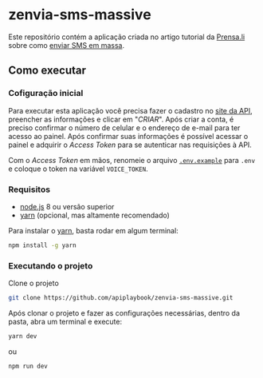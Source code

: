 # zenvia-sms-massive

Este repositório contém a aplicação criada no artigo tutorial da [Prensa.li](https://prensa.li/) sobre como [enviar SMS em massa](https://prensa.li/zenvia/).

## Como executar

### Cofiguração inicial

Para executar esta aplicação você precisa fazer o cadastro no [site da API](https://www.totalvoice.com.br/signup.php), preencher as informações e clicar em "_CRIAR_". Após criar a conta, é preciso confirmar o número de celular e o endereço de e-mail para ter acesso ao painel. Após confirmar suas informações é possível acessar o painel e adquirir o _Access Token_ para se autenticar nas requisições à API.

Com o _Access Token_ em mãos, renomeie o arquivo [`.env.example`](./.env.example) para `.env` e coloque o token na variável `VOICE_TOKEN`.

### Requisitos

- [node.js](https://nodejs.org/en/download/) 8 ou versão superior
- [yarn](https://classic.yarnpkg.com/en/docs/install/#windows-stable) (opcional, mas altamente recomendado)

Para instalar o [yarn](https://classic.yarnpkg.com/en/docs/install/#windows-stable), basta rodar em algum terminal:

```bash
npm install -g yarn
```

### Executando o projeto

Clone o projeto

```bash
git clone https://github.com/apiplaybook/zenvia-sms-massive.git
```

Após clonar o projeto e fazer as configurações necessárias, dentro da pasta, abra um terminal e execute:

```bash
yarn dev
```

ou

```bash
npm run dev
```
